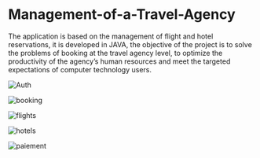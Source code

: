 # Management-of-a-Travel-Agency
The application is based on the management of flight and hotel reservations, it is developed in JAVA, the objective of the project is to solve the problems of
booking at the travel agency level, to optimize the productivity of the agency’s human resources and meet the targeted expectations of computer technology users.

![Auth](https://user-images.githubusercontent.com/89137114/167187434-2c96868a-162d-426e-a2a1-7337d53f88f4.png)

![booking](https://user-images.githubusercontent.com/89137114/167187722-149be2b8-6af7-4636-a581-c998e7358624.png)

![flights](https://user-images.githubusercontent.com/89137114/167187778-ce817053-86fe-4282-9c69-a17d898464a2.png)

![hotels](https://user-images.githubusercontent.com/89137114/167187818-e8708475-8569-4037-a171-9ee80021b669.png)

![paiement](https://user-images.githubusercontent.com/89137114/167187919-c05a55e4-9e29-41c0-85e0-82b1434575d6.png)


